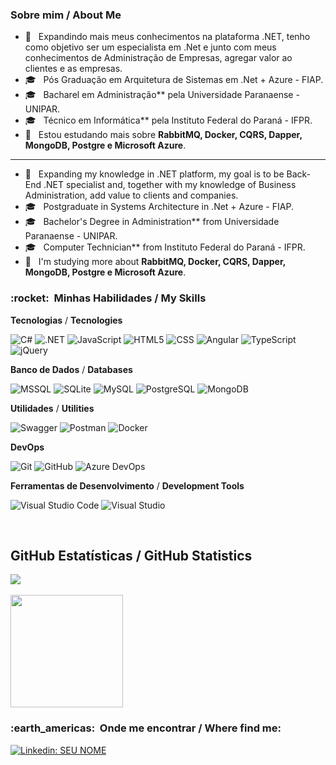 <h3> Sobre mim / About Me</h3>

- 🤔 &nbsp; Expandindo mais meus conhecimentos na plataforma .NET, tenho como objetivo ser um especialista em .Net e junto com meus conhecimentos de Administração de Empresas, agregar valor ao clientes e as empresas.
- 🎓 &nbsp; Pós Graduação em Arquitetura de Sistemas em .Net + Azure - FIAP.
- 🎓 &nbsp; Bacharel em Administração** pela Universidade Paranaense - UNIPAR.
- 🎓 &nbsp; Técnico em Informática** pela Instituto Federal do Paraná - IFPR.
- 🌱 &nbsp; Estou estudando mais sobre **RabbitMQ, Docker, CQRS, Dapper, MongoDB, Postgre e Microsoft Azure**.
-------------------------------------------------------------------------------------------------------------------
- 🤔 &nbsp; Expanding my knowledge in .NET platform, my goal is to be Back-End .NET specialist and, together with my knowledge of Business Administration, add value to clients and companies.
- 🎓 &nbsp; Postgraduate in Systems Architecture in .Net + Azure - FIAP.
- 🎓 &nbsp; Bachelor's Degree in Administration** from Universidade Paranaense - UNIPAR.
- 🎓 &nbsp; Computer Technician** from Instituto Federal do Paraná - IFPR.
- 🌱 &nbsp; I'm studying more about **RabbitMQ, Docker, CQRS, Dapper, MongoDB, Postgre e Microsoft Azure**.

<h3> :rocket: &nbsp;Minhas Habilidades / My Skills </h3>

**Tecnologias** / **Tecnologies** 

  ![C#](https://img.shields.io/badge/C%23-333333?style=flat&logo=c-sharp&logoColor=white)
  ![.NET](https://img.shields.io/badge/.NET-333333?style=flat&logo=.net&logoColor=white)
  ![JavaScript](https://img.shields.io/badge/-JavaScript-333333?style=flat&logo=javascript)
  ![HTML5](https://img.shields.io/badge/-HTML5-333333?style=flat&logo=HTML5)
  ![CSS](https://img.shields.io/badge/-CSS-333333?style=flat&logo=CSS3&logoColor=1572B6)
  ![Angular](https://img.shields.io/badge/Angular-333333?style=flat&logo=angular&logoColor=white)
  ![TypeScript](https://img.shields.io/badge/TypeScript-333333?style=flat&logo=typescript&Color=white)
  ![jQuery](https://img.shields.io/badge/-jQuery-333333?style=flat&logo=jquery)

**Banco de Dados** / **Databases**

  ![MSSQL](https://img.shields.io/badge/Microsoft_SQL_Server-333333?style=flat&logo=microsoft-sql-server&logoColor=white)
  ![SQLite](https://img.shields.io/badge/SQLite-333333?style=flat&logo=sqlite&logoColor=white)
  ![MySQL](https://img.shields.io/badge/-MySQL-333333?style=flat&logo=mysql)
  ![PostgreSQL](https://img.shields.io/badge/-PostgreSQL-333333?style=flat&logo=postgresql)
  ![MongoDB](https://img.shields.io/badge/-MongoDB-333333?style=flat&logo=mongodb)

**Utilidades** / **Utilities** 

  ![Swagger](https://img.shields.io/badge/-Swagger-333333?style=flat&logo=swagger)
  ![Postman](https://img.shields.io/badge/-Postman-333333?style=flat&logo=postman)
  ![Docker](https://img.shields.io/badge/-Docker-333333?style=flat&logo=docker)

**DevOps**

  ![Git](https://img.shields.io/badge/-Git-333333?style=flat&logo=git)
  ![GitHub](https://img.shields.io/badge/-GitHub-333333?style=flat&logo=github)
  ![Azure DevOps](https://img.shields.io/badge/Azure_DevOps-333333?style=flat&logo=azuredevops)

**Ferramentas de Desenvolvimento** / **Development Tools** 


  ![Visual Studio Code](https://img.shields.io/badge/-Visual%20Studio%20Code-333333?style=flat&logo=visual-studio-code&logoColor=007ACC)
  ![Visual Studio](https://img.shields.io/badge/-Visual%20Studio-333333?style=flat&logo=visual-studio&logoColor=52005F)

<br/>

## **GitHub Estatísticas** / **GitHub Statistics**

<a href="https://github.com/tiagorv0">
  <img align="center" src="https://github-readme-stats.vercel.app/api/top-langs/?username=tiagorv0&theme=tokyonight&hide_langs_below=1" />
</a>

<br />
<br />

<a href="https://github.com/tiagorv0">
  <img height="180em" src="https://github-readme-stats.vercel.app/api?username=tiagorv0&theme=tokyonight&show_icons=true" />
</a>

<br/>

<h3> :earth_americas: &nbsp;Onde me encontrar / Where find me: </h3> 

[![Linkedin: SEU NOME](https://img.shields.io/badge/-TiagoVazzoller-blue?style=flat-square&logo=Linkedin&logoColor=white&link=https://www.linkedin.com/in/tiago-vazzoller/)](https://www.linkedin.com/in/tiago-vazzoller/)
